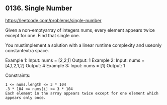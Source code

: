 ## 0136. Single Number

https://leetcode.com/problems/single-number

Given a non-emptyarray of integers nums, every element appears twice except for one. Find that single one.

You mustimplement a solution with a linear runtime complexity and useonly constantextra space.

Example 1:
Input: nums = [2,2,1]
Output: 1
Example 2:
Input: nums = [4,1,2,1,2]
Output: 4
Example 3:
Input: nums = [1]
Output: 1

Constraints:

    1 <= nums.length <= 3 * 104
    -3 * 104 <= nums[i] <= 3 * 104
    Each element in the array appears twice except for one element which appears only once.
